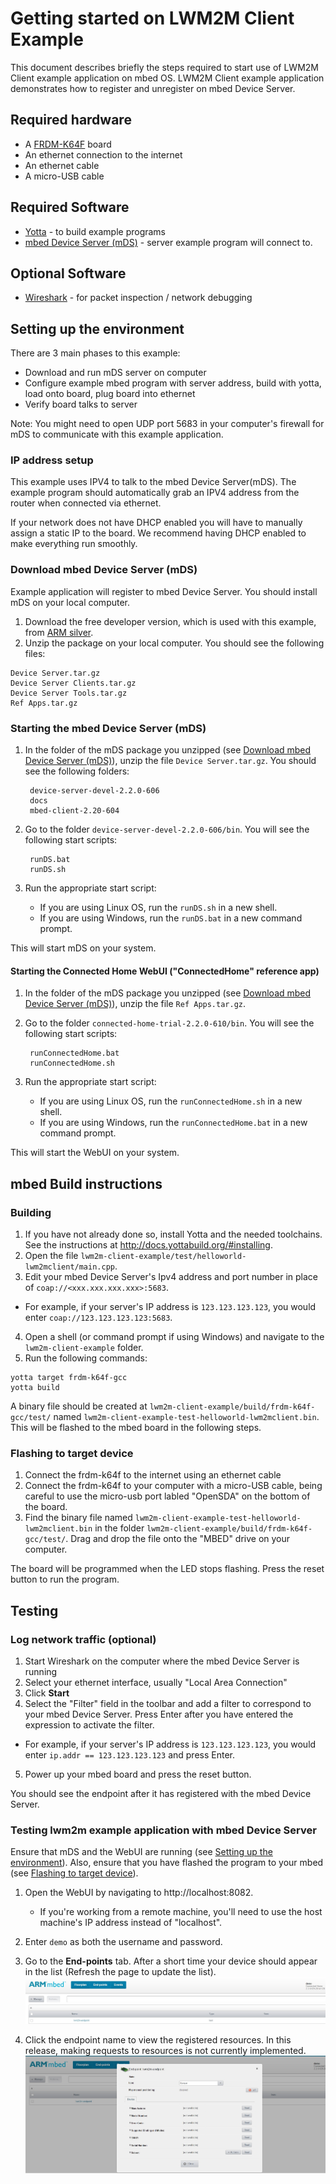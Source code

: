 # Getting started on LWM2M Client Example

This document describes briefly the steps required to start use of LWM2M Client example application on mbed OS. LWM2M Client example application demonstrates how to register and unregister on mbed Device Server.

## Required hardware
* A [FRDM-K64F](http://developer.mbed.org/platforms/frdm-k64f/) board
* An ethernet connection to the internet
* An ethernet cable
* A micro-USB cable

## Required Software

* [Yotta](http://docs.yottabuild.org/#installing) - to build example programs
* [mbed Device Server (mDS)](#download-mbed-device-server-mds) - server example program will connect to.

## Optional Software
* [Wireshark](https://www.wireshark.org/) - for packet inspection / network debugging

## Setting up the environment
There are 3 main phases to this example:

- Download and run mDS server on computer
- Configure example mbed program with server address, build with yotta, load onto board, plug board into ethernet
- Verify board talks to server

Note: You might need to open UDP port 5683 in your computer's firewall for mDS to communicate with this example application.

### IP address setup

This example uses IPV4 to talk to the mbed Device Server(mDS). The example program should automatically grab an IPV4 address from the router when connected via ethernet.

If your network does not have DHCP enabled you will have to manually assign a static IP to the board. We recommend having DHCP enabled to make everything run smoothly.

### Download mbed Device Server (mDS)

Example application will register to mbed Device Server. You should install mDS on your local computer.

1. Download the free developer version, which is used with this example, from [ARM silver](https://silver.arm.com/browse/SEN00).
2. Unzip the package on your local computer. You should see the following files:
```
Device Server.tar.gz
Device Server Clients.tar.gz
Device Server Tools.tar.gz
Ref Apps.tar.gz
```

### Starting the mbed Device Server (mDS)

1. In the folder of the mDS package you unzipped (see [Download mbed Device Server (mDS)](#download-mbed-device-server-mds)), unzip the file `Device Server.tar.gz`. You should see the following folders:

        device-server-devel-2.2.0-606
        docs
        mbed-client-2.20-604

2. Go to the folder `device-server-devel-2.2.0-606/bin`. You will see the following start scripts:

        runDS.bat
        runDS.sh

3. Run the appropriate start script:
    - If you are using Linux OS, run the `runDS.sh` in a new shell.
    - If you are using Windows, run the `runDS.bat` in a new command prompt.

This will start mDS on your system.

#### Starting the Connected Home WebUI ("ConnectedHome" reference app)

1. In the folder of the mDS package you unzipped (see [Download mbed Device Server (mDS)](#download-mbed-device-server-mds)), unzip the file `Ref Apps.tar.gz`.

2. Go to the folder `connected-home-trial-2.2.0-610/bin`. You will see the following start scripts:

        runConnectedHome.bat
        runConnectedHome.sh

3. Run the appropriate start script:
    - If you are using Linux OS, run the `runConnectedHome.sh` in a new shell.
    - If you are using Windows, run the `runConnectedHome.bat` in a new command prompt.

This will start the WebUI on your system.

## mbed Build instructions

### Building

1. If you have not already done so, install Yotta and the needed toolchains. See the instructions at http://docs.yottabuild.org/#installing.
2. Open the file `lwm2m-client-example/test/helloworld-lwm2mclient/main.cpp`.
3. Edit your mbed Device Server's Ipv4 address and port number in place of `coap://<xxx.xxx.xxx.xxx>:5683`.
  - For example, if your server's IP address is `123.123.123.123`, you would enter `coap://123.123.123.123:5683`.
4. Open a shell (or command prompt if using Windows) and navigate to the `lwm2m-client-example` folder.
5. Run the following commands:
```
yotta target frdm-k64f-gcc
yotta build
```

A binary file should be created at `lwm2m-client-example/build/frdm-k64f-gcc/test/` named `lwm2m-client-example-test-helloworld-lwm2mclient.bin`. This will be flashed to the mbed board in the following steps.

### Flashing to target device

1. Connect the frdm-k64f to the internet using an ethernet cable
2. Connect the frdm-k64f to your computer with a micro-USB cable, being careful to use the micro-usb port labled "OpenSDA" on the bottom of the board.
3. Find the binary file named `lwm2m-client-example-test-helloworld-lwm2mclient.bin` in the folder  `lwm2m-client-example/build/frdm-k64f-gcc/test/`. Drag and drop the file onto the "MBED" drive on your computer.

The board will be programmed when the LED stops flashing. Press the reset button to run the program.

## Testing

### Log network traffic (optional)

1. Start Wireshark on the computer where the mbed Device Server is running
2. Select your ethernet interface, usually "Local Area Connection"
3. Click **Start**
4. Select the "Filter" field in the toolbar and add a filter to correspond to your mbed Device Server. Press Enter after you have entered the expression to activate the filter.
  - For example, if your server's IP address is `123.123.123.123`, you would enter `ip.addr == 123.123.123.123` and press Enter.
5. Power up your mbed board and press the reset button.

You should see the endpoint after it has registered with the mbed Device Server.

### Testing lwm2m example application with mbed Device Server

Ensure that mDS and the WebUI are running (see [Setting up the environment](#setting-up-the-environment)). Also, ensure that you have flashed the program to your mbed (see [Flashing to target device](#flashing-to-target-device)).

1. Open the WebUI by navigating to http://localhost:8082.
    - If you're working from a remote machine, you'll need to use the host machine's IP address instead of "localhost".
2. Enter `demo` as both the username and password.
3. Go to the **End-points** tab. After a short time your device should appear in the list (Refresh the page to update the list).
![Node registered](img/registered.jpg)

4. Click the endpoint name to view the registered resources. In this release, making requests to resources is not currently implemented.
![Resource list](img/endpoint_resources.jpg)
